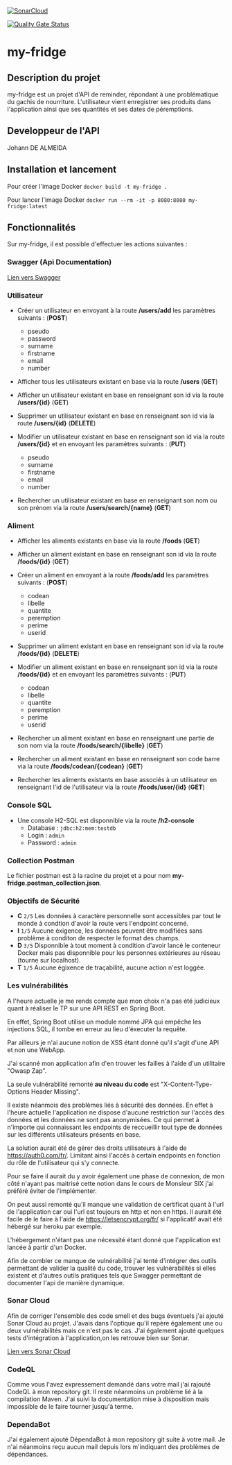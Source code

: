 [![SonarCloud](https://sonarcloud.io/images/project_badges/sonarcloud-white.svg)](https://sonarcloud.io/dashboard?id=Johann-gif_my-fridge)

[![Quality Gate Status](https://sonarcloud.io/api/project_badges/measure?project=Johann-gif_my-fridge&metric=alert_status)](https://sonarcloud.io/dashboard?id=Johann-gif_my-fridge)

# my-fridge

## Description du projet

my-fridge est un projet d'API de reminder, répondant à une problématique du gachis de nourriture.
L'utilisateur vient enregistrer ses produits dans l'application ainsi que ses quantités et ses dates de péremptions.

## Developpeur de l'API

Johann DE ALMEIDA

## Installation et lancement

Pour créer l'image Docker
`docker build -t my-fridge .`

Pour lancer l'image Docker
`docker run --rm -it -p 8080:8080 my-fridge:latest`

## Fonctionnalités

Sur my-fridge, il est possible d'effectuer les actions suivantes :

### Swagger (Api Documentation)

[Lien vers Swagger](http://localhost:8080/swagger-ui.html)

### Utilisateur

- Créer un utilisateur en envoyant à la route **/users/add** les paramètres suivants : (**POST**)

    - pseudo
    - password
    - surname
    - firstname
    - email
    - number

- Afficher tous les utilisateurs existant en base via la route **/users** (**GET**)

- Afficher un utilisateur existant en base en renseignant son id via la route **/users/{id}** (**GET**)

- Supprimer un utilisateur existant en base en renseignant son id via la route **/users/{id}** (**DELETE**)

- Modifier un utilisateur existant en base en renseignant son id via la route **/users/{id}** et en envoyant les paramètres suivants : (**PUT**)
    
    - pseudo
    - surname
    - firstname
    - email
    - number

- Rechercher un utilisateur existant en base en renseignant son nom ou son prénom via la route **/users/search/{name}** (**GET**)

### Aliment

- Afficher les aliments existants en base via la route **/foods** (**GET**)

- Afficher un aliment existant en base en renseignant son id via la route **/foods/{id}** (**GET**)

- Créer un aliment en envoyant à la route **/foods/add** les paramètres suivants : (**POST**)

    - codean
    - libelle
    - quantite
    - peremption
    - perime
    - userid
    
- Supprimer un aliment existant en base en renseignant son id via la route **/foods/{id}** (**DELETE**)

- Modifier un aliment existant en base en renseignant son id via la route **/foods/{id}** et en envoyant les paramètres suivants : (**PUT**)

    - codean
    - libelle
    - quantite
    - peremption
    - perime
    - userid

- Rechercher un aliment existant en base en renseignant une partie de son nom via la route **/foods/search/{libelle}** (**GET**)

- Rechercher un aliment existant en base en renseignant son code barre via la route **/foods/codean/{codean}** (**GET**)

- Rechercher les aliments existants en base associés à un utilisateur en renseignant l'id de l'utilisateur via la route **/foods/user/{id}** (**GET**)

### Console SQL

- Une console H2-SQL est disponnible via la route **/h2-console**
    - Database : `jdbc:h2:mem:testdb`
    - Login : `admin`
    - Password : `admin`

### Collection Postman

Le fichier postman est à la racine du projet et a pour nom **my-fridge.postman_collection.json**.

### Objectifs de Sécurité

- **C** `2/5` Les données à caractère personnelle sont accessibles par tout le monde à condtion d'avoir la route vers l'endpoint concerné.
- **I** `1/5` Aucune éxigence, les données peuvent être modifiées sans problème à conditon de respecter le format des champs.
- **D** `3/5` Disponnible à tout moment à condition d'avoir lancé le conteneur Docker mais pas disponnible pour les personnes extérieures au réseau (tourne sur localhost).
- **T** `1/5` Aucune égixence de traçabilité, aucune action n'est loggée.

### Les vulnérabilités

A l'heure actuelle je me rends compte que mon choix n'a pas été judicieux quant à réaliser le TP sur une API REST en Spring Boot.

En effet, Spring Boot utilise un module nommé JPA qui empêche les injections SQL, il tombe en erreur au lieu d'éxecuter la requête.

Par ailleurs je n'ai aucune notion de XSS étant donné qu'il s'agit d'une API et non une WebApp.

J'ai scanné mon application afin d'en trouver les failles à l'aide d'un utilitaire "Owasp Zap".

La seule vulnérabilité remonté **au niveau du code** est "X-Content-Type-Options Header Missing".

Il existe néanmois des problèmes liés à sécurité des données.
En effet à l'heure actuelle l'application ne dispose d'aucune restriction sur l'accès des données et les données ne sont pas anonymisées.
Ce qui permet à n'importe qui connaissant les endpoints de reccueillir tout type de données sur les différents utilisateurs présents en base.

La solution aurait été de gérer des droits utilisateurs à l'aide de https://auth0.com/fr/.
Limitant ainsi l'accès à certain endpoints en fonction du rôle de l'utilisateur qui s'y connecte.

Pour se faire il aurait du y avoir également une phase de connexion, de mon côté n'ayant pas maitrisé cette notion dans le cours de Monsieur SIX j'ai préféré éviter de l'implémenter.

On peut aussi remonté qu'il manque une validation de certificat quant à l'url de l'application car oui l'url est toujours en http et non en https.
Il aurait été facile de le faire à l'aide de https://letsencrypt.org/fr/ si l'applicatif avait été hébergé sur heroku par exemple.

L'hébergement n'étant pas une nécessité étant donné que l'application est lancée à partir d'un Docker.

Afin de combler ce manque de vulnérabilité j'ai tenté d'intégrer des outils permettant de valider la qualité du code, trouver les vulnérabilités si elles existent et d'autres outils pratiques tels que Swagger permettant de documenter l'api de manière dynamique.

### Sonar Cloud

Afin de corriger l'ensemble des code smell et des bugs éventuels j'ai ajouté Sonar Cloud au projet.
J'avais dans l'optique qu'il repère également une ou deux vulnérabilités mais ce n'est pas le cas.
J'ai également ajouté quelques tests d'intégration à l'application,on les retrouve bien sur Sonar.

[Lien vers Sonar Cloud](https://sonarcloud.io/dashboard?id=Johann-gif_my-fridge)


### CodeQL

Comme vous l'avez expressement demandé dans votre mail j'ai rajouté CodeQL à mon repository git.
Il reste néanmoins un problème lié à la compilation Maven.
J'ai suivi la documentation mise à disposition mais impossible de le faire tourner jusqu'à terme.

### DependaBot

J'ai également ajouté DépendaBot à mon repository git suite à votre mail.
Je n'ai néanmoins reçu aucun mail depuis lors m'indiquant des problèmes de dépendances.
